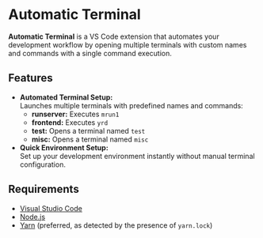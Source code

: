 # Automatic Terminal

**Automatic Terminal** is a VS Code extension that automates your development workflow by opening multiple terminals with custom names and commands with a single command execution.

## Features

- **Automated Terminal Setup:**  
  Launches multiple terminals with predefined names and commands:
  - **runserver:** Executes `mrun1`
  - **frontend:** Executes `yrd`
  - **test:** Opens a terminal named `test`
  - **misc:** Opens a terminal named `misc`
- **Quick Environment Setup:**  
  Set up your development environment instantly without manual terminal configuration.

## Requirements

- [Visual Studio Code](https://code.visualstudio.com/)
- [Node.js](https://nodejs.org/)
- [Yarn](https://yarnpkg.com/) (preferred, as detected by the presence of `yarn.lock`)
